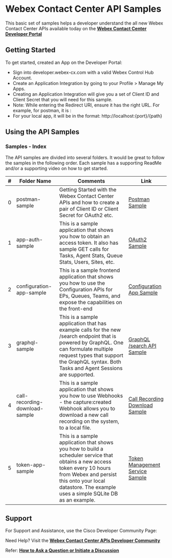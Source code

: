 # Webex Contact Center API Samples

This basic set of samples helps a developer understand the all new Webex Contact Center APIs available today on the **[Webex Contact Center Developer Portal](https://developer.webex-cx.com/)**

## Getting Started

To get started, created an App on the Developer Portal:

- Sign into developer.webex-cx.com with a valid Webex Control Hub Account.
- Create an Application Integration by going to your Profile > Manage My Apps.
- Creating an Application Integration will give you a set of Client ID and Client Secret that you will need for this sample.
- Note: While entering the Redirect URI, ensure it has the right URL. For example, for postman, it is :
- For your local app, it will be in the format: http://localhost:{port}/{path}

## Using the API Samples

### Samples - Index

The API samples are divided into several folders. It would be great to follow the samples in the following order. Each sample has a supporting ReadMe and/or a supporting video on how to get started.

| #   | Folder Name                    | Comments                                                                                                                                                                                                                              | Link                                                                                                                                       |
| --- | ------------------------------ | ------------------------------------------------------------------------------------------------------------------------------------------------------------------------------------------------------------------------------------- | ------------------------------------------------------------------------------------------------------------------------------------------ |
| 0   | postman-sample                 | Getting Started with the Webex Contact Center APIs and how to create a pair of Client ID or Client Secret for OAuth2 etc.                                                                                                             | [Postman Sample](https://github.com/CiscoDevNet/webex-contact-center-api-samples/tree/main/postman-sample)                                 |
| 1   | app-auth-sample                | This is a sample application that shows you how to obtain an access token. It also has sample GET calls for Tasks, Agent Stats, Queue Stats, Users, Sites, etc.                                                                       | [OAuth2 Sample](https://github.com/CiscoDevNet/webex-contact-center-api-samples/tree/main/app-auth-sample)                                 |
| 2   | configuration-app-sample       | This is a sample frontend application that shows you how to use the Configuration APIs for EPs, Queues, Teams, and expose the capabilities on the front-end                                                                           | [Configuration App Sample](https://github.com/CiscoDevNet/webex-contact-center-api-samples/tree/main/configuration-app-sample)             |
| 3   | graphql-sample                 | This is a sample application that has example calls for the new /search endpoint that is powered by GraphQL. One can formulate multiple request types that support the GraphQL syntax. Both Tasks and Agent Sessions are supported.   | [GraphQL /search API Sample](https://github.com/CiscoDevNet/webex-contact-center-api-samples/tree/main/graphql-sample)                     |
| 4   | call-recording-download-sample | This is a sample application that shows you how to use Webhooks - the capture:created Webhook allows you to download a new call recording on the system, to a local file.                                                             | [Call Recording Download Sample](https://github.com/CiscoDevNet/webex-contact-center-api-samples/tree/main/call-recording-download-sample) |
| 5   | token-app-sample               | This is a sample application that shows you how to build a scheduler service that obtains a new access token every 10 hours from Webex and persist this onto your local datastore. The example uses a simple SQLite DB as an example. | [Token Management Service Sample](https://github.com/CiscoDevNet/webex-contact-center-api-samples/tree/main/graphql-sample)                |

## Support

For Support and Assistance, use the Cisco Developer Community Page:

Need Help? Visit the **[Webex Contact Center APIs Developer Community](https://community.cisco.com/t5/contact-center/bd-p/j-disc-dev-contact-center)**

Refer: **[How to Ask a Question or Initiate a Discussion](https://community.cisco.com/t5/contact-center/webex-contact-center-apis-developer-community-and-support/m-p/4558270)**
